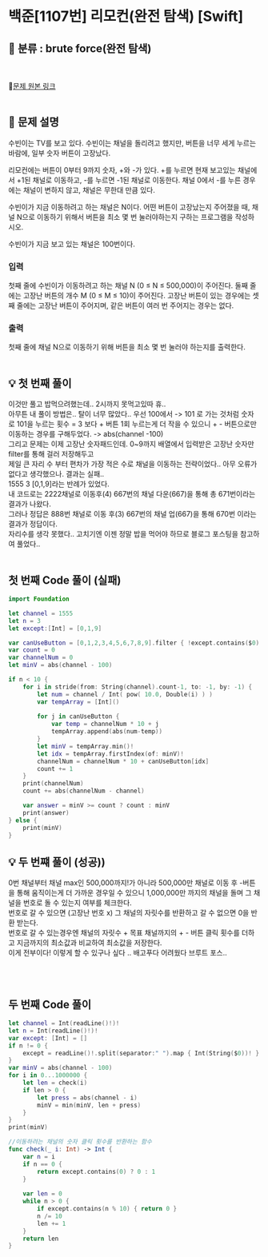 # 백준[1107번] 리모컨(완전 탐색) [Swift]

## 🔎 분류 : brute force(완전 탐색)
<br><br>
🔗[문제 원본 링크](https://www.acmicpc.net/problem/1107)
<br><br>
## 📝 문제 설명
수빈이는 TV를 보고 있다. 수빈이는 채널을 돌리려고 했지만, 버튼을 너무 세게 누르는 바람에, 일부 숫자 버튼이 고장났다.

리모컨에는 버튼이 0부터 9까지 숫자, +와 -가 있다. +를 누르면 현재 보고있는 채널에서 +1된 채널로 이동하고, -를 누르면 -1된 채널로 이동한다. 채널 0에서 -를 누른 경우에는 채널이 변하지 않고, 채널은 무한대 만큼 있다.

수빈이가 지금 이동하려고 하는 채널은 N이다. 어떤 버튼이 고장났는지 주어졌을 때, 채널 N으로 이동하기 위해서 버튼을 최소 몇 번 눌러야하는지 구하는 프로그램을 작성하시오. 

수빈이가 지금 보고 있는 채널은 100번이다.

### 입력
첫째 줄에 수빈이가 이동하려고 하는 채널 N (0 ≤ N ≤ 500,000)이 주어진다.  둘째 줄에는 고장난 버튼의 개수 M (0 ≤ M ≤ 10)이 주어진다. 고장난 버튼이 있는 경우에는 셋째 줄에는 고장난 버튼이 주어지며, 같은 버튼이 여러 번 주어지는 경우는 없다.

### 출력
첫째 줄에 채널 N으로 이동하기 위해 버튼을 최소 몇 번 눌러야 하는지를 출력한다.
<br><br>
## 💡 첫 번째 풀이
이것만 풀고 밥먹으려했는데.. 2시까지 못먹고있따 휴.. <br>
아무튼 내 풀이 방법은.. 탈이 너무 많았다.. 우선 100에서 -> 101 로 가는 것처럼 숫자로 101을 누르는 횟수 = 3 보다 + 버튼 1회 누르는게 더 작을 수 있으니 + - 버튼으로만 이동하는 경우를 구해두었다.  -> abs(channel -100) <br>
그리고 문제는 이제 고장난 숫자패드인데. 0~9까지 배열에서 입력받은 고장난 숫자만 filter를 통해 걸러 저장해두고<br>
제일 큰 자리 수 부터 편차가 가장 적은 수로 채널을 이동하는 전략이었다.. 아무 오류가 없다고 생각했으나. 결과는 실패..<br>
1555 3 [0,1,9]라는 반례가 있었다. <br>
내 코드로는 2222채널로 이동후(4) 667번의 채널 다운(667)을 통해 총 671번이라는 결과가 나왔다.<br> 그러나 정답은
888번 채널로 이동 후(3) 667번의 채널 업(667)을 통해 670번 이라는 결과가 정답이다. <br>
자리수를 생각 못했다.. 고치기엔 이젠 정말 밥을 먹어야 하므로 블로그 포스팅을 참고하여 풀었다..
<br><br>

## 첫 번째 Code 풀이 (실패)

```Swift
import Foundation

let channel = 1555
let n = 3
let except:[Int] = [0,1,9]

var canUseButton = [0,1,2,3,4,5,6,7,8,9].filter { !except.contains($0) }
var count = 0
var channelNum = 0
let minV = abs(channel - 100)

if n < 10 {
    for i in stride(from: String(channel).count-1, to: -1, by: -1) {
        let num = channel / Int( pow( 10.0, Double(i) ) )
        var tempArray = [Int]()
        
        for j in canUseButton {
            var temp = channelNum * 10 + j
            tempArray.append(abs(num-temp))
        }
        let minV = tempArray.min()!
        let idx = tempArray.firstIndex(of: minV)!
        channelNum = channelNum * 10 + canUseButton[idx]
        count += 1
    }
    print(channelNum)
    count += abs(channelNum - channel)

    var answer = minV >= count ? count : minV
    print(answer)
} else {
    print(minV)
}
```

## 💡 두 번쨰 풀이 (성공))
0번 채널부터 채널 max인 500,000까지!가 아니라 500,000만 채널로 이동 후 -버튼을 통해 움직이는게 더 가까운 경우일 수 있으니 1,000,000만 까지의 채널을 돌며 그 채널을 번호로 돌 수 있는지 여부를 체크한다. <br>
번호로 갈 수 있으면 (고장난 번호 x) 그 채널의 자릿수를 반환하고 갈 수 없으면 0을 반환 받는다.<br>
번호로 갈 수 있는경우엔 채널의 자릿수 + 목표 채널까지의 + - 버튼 클릭 횟수를 더하고 지금까지의 최소값과 비교하여 최소값을 저장한다.<br>
이게 전부이다! 이렇게 할 수 있구나 싶다 .. 배고푸다 어려웠다 브루트 포스..

<br><br>

## 두 번째 Code 풀이

```Swift
let channel = Int(readLine()!)!
let n = Int(readLine()!)!
var except: [Int] = []
if n != 0 {
    except = readLine()!.split(separator:" ").map { Int(String($0))! }
}
var minV = abs(channel - 100)
for i in 0...1000000 {
    let len = check(i)
    if len > 0 {
        let press = abs(channel - i)
        minV = min(minV, len + press)
    }
}
print(minV)

//이동하려는 채널의 숫자 클릭 횟수를 반환하는 함수
func check(_ i: Int) -> Int {
    var n = i
    if n == 0 {
        return except.contains(0) ? 0 : 1
    }
    
    var len = 0
    while n > 0 {
        if except.contains(n % 10) { return 0 }
        n /= 10
        len += 1
    }
    return len
}
```


